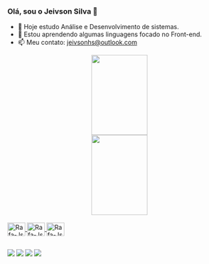 ### Olá, sou o Jeivson Silva 👋

- 🔭 Hoje estudo Análise e Desenvolvimento de sistemas.
- 🌱 Estou aprendendo algumas linguagens focado no Front-end.
- 📫 Meu contato: jeivsonhs@outlook.com

<div align="center">
  <a href="https://github.com/jeivsonsilva">
  <img width="50%" height="180em" src="https://github-readme-stats.vercel.app/api?username=jeivsonsilva&show_icons=true&theme=tokyonight&include_all_commits=true&count_private=true"/>
  <img width="50%" height="180em" src="https://github-readme-stats.vercel.app/api/top-langs/?username=jeivsonsilva&layout=compact&langs_count=7&theme=tokyonight"/>
 </div>
 
 <div style="display: inline_block"><br>
 <img align="center" alt="Rafa-Js" height="30" width="40" src="https://cdn.jsdelivr.net/gh/devicons/devicon/icons/html5/html5-original.svg" />
 <img align="center" alt="Rafa-Js" height="30" width="40" src="https://cdn.jsdelivr.net/gh/devicons/devicon/icons/javascript/javascript-original.svg" />
 <img align="center" alt="Rafa-Js" height="30" width="40" src="https://cdn.jsdelivr.net/gh/devicons/devicon/icons/css3/css3-original.svg" />
 </div>
 
##
  
  <div>
  <a href="https://instagram.com/jeivsonsilva" target="_blank"><img src="https://img.shields.io/badge/-Instagram-%23E4405F?style=for-the-badge&logo=instagram&logoColor=white" target="_blank"></a>
 	<a href="https://www.twitch.tv/jasttw" target="_blank"><img src="https://img.shields.io/badge/Twitch-9146FF?style=for-the-badge&logo=twitch&logoColor=white" target="_blank"></a>
  <a href = "mailto:jeivsonhs@outlook.com"><img src="https://img.shields.io/badge/Microsoft_Outlook-0078D4?style=for-the-badge&logo=microsoft-outlook&logoColor=white" target="_blank"></a>
  <a href="https://www.linkedin.com/in/jeivson-silva-151354235" target="_blank"><img src="https://img.shields.io/badge/-LinkedIn-%230077B5?style=for-the-badge&logo=linkedin&logoColor=white" target="_blank"></a> 
  </div>
